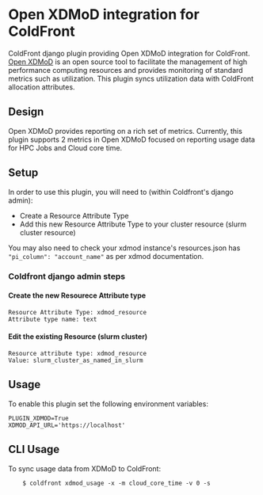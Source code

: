 # Open XDMoD integration for ColdFront

ColdFront django plugin providing Open XDMoD integration for ColdFront.  [Open
XDMoD](https://open.xdmod.org) is an open source tool to facilitate the
management of high performance computing resources and provides monitoring of
standard metrics such as utilization. This plugin syncs utilization data with
ColdFront allocation attributes.

## Design

Open XDMoD provides reporting on a rich set of metrics. Currently, this plugin
supports 2 metrics in Open XDMoD focused on reporting usage data for HPC Jobs and
Cloud core time.


## Setup

In order to use this plugin, you will need to (within Coldfront's django admin):

- Create a Resource Attribute Type
- Add this new Resource Attribute Type to your cluster resource (slurm cluster resource)

You may also need to check your xdmod instance's resources.json has ``"pi_column": "account_name"`` as per xdmod documentation.

### Coldfront django admin steps

#### Create the new Resourece Attribute type

```
Resource Attribute Type: xdmod_resource
Attribute type name: text
```

#### Edit the existing Resource (slurm cluster)

```
Resource attribute type: xdmod_resource
Value: slurm_cluster_as_named_in_slurm
```

## Usage

To enable this plugin set the following environment variables:

```
PLUGIN_XDMOD=True
XDMOD_API_URL='https://localhost'
```

## CLI Usage

To sync usage data from XDMoD to ColdFront:

```
    $ coldfront xdmod_usage -x -m cloud_core_time -v 0 -s
```
